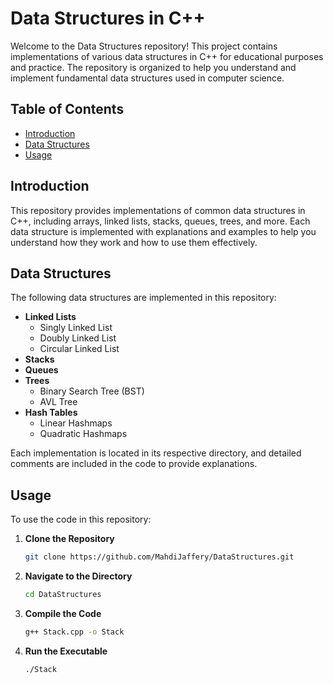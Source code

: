 # Data Structures in C++

Welcome to the Data Structures repository! This project contains implementations of various data structures in C++ for educational purposes and practice. The repository is organized to help you understand and implement fundamental data structures used in computer science.

## Table of Contents

- [Introduction](#introduction)
- [Data Structures](#data-structures)
- [Usage](#usage)
  
## Introduction

This repository provides implementations of common data structures in C++, including arrays, linked lists, stacks, queues, trees, and more. Each data structure is implemented with explanations and examples to help you understand how they work and how to use them effectively.

## Data Structures

The following data structures are implemented in this repository:

- **Linked Lists**
  - Singly Linked List
  - Doubly Linked List
  - Circular Linked List
- **Stacks**
- **Queues**
- **Trees**
  - Binary Search Tree (BST)
  - AVL Tree
- **Hash Tables**
  - Linear Hashmaps
  - Quadratic Hashmaps

Each implementation is located in its respective directory, and detailed comments are included in the code to provide explanations.

## Usage

To use the code in this repository:

1. **Clone the Repository**
   ```bash
   git clone https://github.com/MahdiJaffery/DataStructures.git
2. **Navigate to the Directory**
   ```bash
   cd DataStructures
3. **Compile the Code**
   ```bash
   g++ Stack.cpp -o Stack
4. **Run the Executable**
   ```bash
   ./Stack
